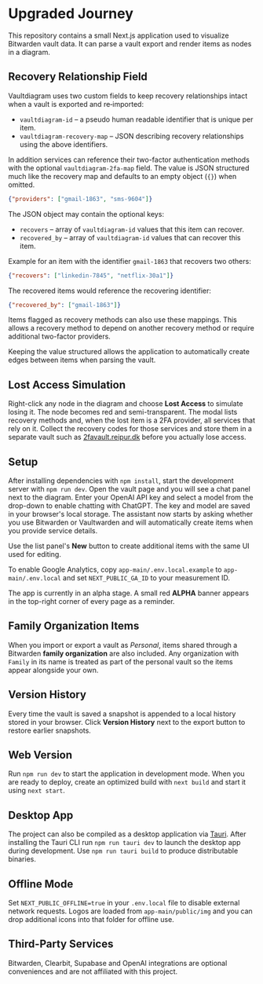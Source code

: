 # Upgraded Journey

This repository contains a small Next.js application used to visualize Bitwarden vault data. It can parse a vault export and render items as nodes in a diagram.

## Recovery Relationship Field

Vaultdiagram uses two custom fields to keep recovery relationships intact when a
vault is exported and re‑imported:

* `vaultdiagram-id` &ndash; a pseudo human readable identifier that is unique per
  item.
* `vaultdiagram-recovery-map` &ndash; JSON describing recovery relationships using
  the above identifiers.

In addition services can reference their two-factor authentication methods with
the optional `vaultdiagram-2fa-map` field. The value is JSON structured much
like the recovery map and defaults to an empty object (`{}`) when omitted.

```json
{"providers": ["gmail-1863", "sms-9604"]}
```

The JSON object may contain the optional keys:

* `recovers` – array of `vaultdiagram-id` values that this item can recover.
* `recovered_by` – array of `vaultdiagram-id` values that can recover this item.

Example for an item with the identifier `gmail-1863` that recovers two others:

```json
{"recovers": ["linkedin-7845", "netflix-30a1"]}
```

The recovered items would reference the recovering identifier:

```json
{"recovered_by": ["gmail-1863"]}
```

Items flagged as recovery methods can also use these mappings. This allows a recovery
method to depend on another recovery method or require additional two-factor
providers.


Keeping the value structured allows the application to automatically create edges between items when parsing the vault.

## Lost Access Simulation

Right-click any node in the diagram and choose **Lost Access** to simulate losing it. The node becomes red and semi-transparent. The modal lists recovery methods and, when the lost item is a 2FA provider, all services that rely on it. Collect the recovery codes for those services and store them in a separate vault such as [2favault.reipur.dk](https://2favault.reipur.dk) before you actually lose access.

## Setup

After installing dependencies with `npm install`, start the development server with `npm run dev`.
Open the vault page and you will see a chat panel next to the diagram. Enter your OpenAI API key and select a model from the drop-down to enable chatting with ChatGPT. The key and model are saved in your browser's local storage.
The assistant now starts by asking whether you use Bitwarden or Vaultwarden and will automatically create items when you provide service details.

Use the list panel's **New** button to create additional items with the same UI used for editing.


To enable Google Analytics, copy `app-main/.env.local.example` to `app-main/.env.local` and set `NEXT_PUBLIC_GA_ID` to your measurement ID.

The app is currently in an alpha stage. A small red **ALPHA** banner appears in the top-right corner of every page as a reminder.

## Family Organization Items

When you import or export a vault as *Personal*, items shared through a Bitwarden **family organization** are also included. Any organization with `Family` in its name is treated as part of the personal vault so the items appear alongside your own.

## Version History

Every time the vault is saved a snapshot is appended to a local history stored in your browser. Click **Version History** next to the export button to restore earlier snapshots.


## Web Version

Run `npm run dev` to start the application in development mode. When you are ready to deploy, create an optimized build with `next build` and start it using `next start`.

## Desktop App

The project can also be compiled as a desktop application via [Tauri](https://tauri.app/). After installing the Tauri CLI run `npm run tauri dev` to launch the desktop app during development. Use `npm run tauri build` to produce distributable binaries.

## Offline Mode

Set `NEXT_PUBLIC_OFFLINE=true` in your `.env.local` file to disable external network requests. Logos are loaded from `app-main/public/img` and you can drop additional icons into that folder for offline use.

## Third-Party Services

Bitwarden, Clearbit, Supabase and OpenAI integrations are optional conveniences and are not affiliated with this project.

